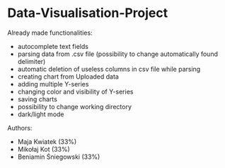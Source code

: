 # Data-Visualisation-Project
Already made functionalities:
- autocomplete text fields
- parsing data from .csv file (possibility to change automatically found delimiter)
- automatic deletion of useless columns in csv file while parsing
- creating chart from Uploaded data
- adding multiple Y-series
- changing color and visibility of Y-series
- saving charts
- possibility to change working directory 
- dark/light mode

Authors:
- Maja Kwiatek (33%)
- Mikołaj Kot (33%)
- Beniamin Śniegowski (33%)
